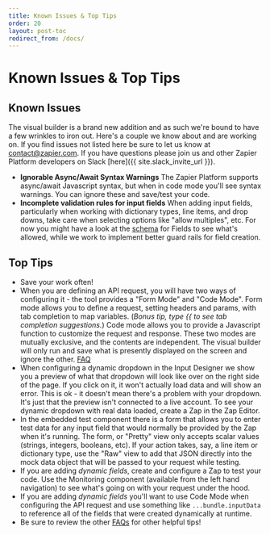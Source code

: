 ```yaml
---
title: Known Issues & Top Tips
order: 20
layout: post-toc
redirect_from: /docs/
---
```


# Known Issues & Top Tips

## Known Issues

The visual builder is a brand new addition and as such we're bound to have a few wrinkles to iron out. Here's a couple we know about and are working on. If you find issues not listed here be sure to let us know at contact@zapier.com. If you have questions please join us and other Zapier Platform developers on Slack [here]({{ site.slack_invite_url }}).

- **Ignorable Async/Await Syntax Warnings** The Zapier Platform supports async/await Javascript syntax, but when in code mode you'll see syntax warnings. You can ignore these and save/test your code.
- **Incomplete validation rules for input fields** When adding input fields, particularly when working with dictionary types, line items, and drop downs, take care when selecting options like "allow multiples", etc. For now you might have a look at the [schema](https://zapier.github.io/zapier-platform-schema/build/schema.html#fieldschema) for Fields to see what's allowed, while we work to implement better guard rails for field creation.

## Top Tips

- Save your work often!
- When you are defining an API request, you will have two ways of configuring it - the tool provides a "Form Mode" and "Code Mode". Form mode allows you to define a request, setting headers and params, with tab completion to map variables. (_Bonus tip, type \{\{ to see tab completion suggestions._) Code mode allows you to provide a Javascript function to customize the request and response. These two modes are mutually exclusive, and the contents are independent. The visual builder will only run and save what is presently displayed on the screen and ignore the other. [FAQ](https://platform.zapier.com/docs/faq#how-does-code-mode-work)
- When configuring a dynamic dropdown in the Input Designer we show you a preview of what that dropdown will look like over on the right side of the page. If you click on it, it won't actually load data and will show an error. This is ok - it doesn't mean there's a problem with your dropdown. It's just that the preview isn't connected to a live account. To see your dynamic dropdown with real data loaded, create a Zap in the Zap Editor.
- In the embedded test component there is a form that allows you to enter test data for any input field that would normally be provided by the Zap when it's running. The form, or "Pretty" view only accepts scalar values (strings, integers, booleans, etc). If your action takes, say, a line item or dictionary type, use the "Raw" view to add that JSON directly into the mock data object that will be passed to your request while testing.
- If you are adding _dynamic fields_, create and configure a Zap to test your code. Use the Monitoring component (available from the left hand navigation) to see what's going on with your request under the hood.
- If you are adding _dynamic fields_ you'll want to use Code Mode when configuring the API request and use something like `...bundle.inputData` to reference all of the fields that were created dynamically at runtime.
- Be sure to review the other [FAQs](https://platform.zapier.com/docs/faq) for other helpful tips!
